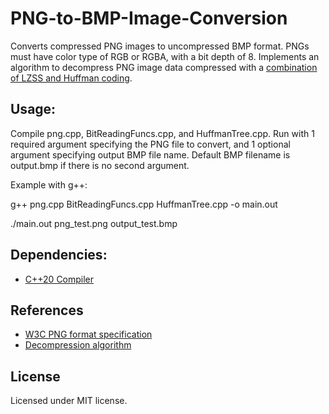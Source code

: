 # PNG-to-BMP-Image-Conversion
Converts compressed PNG images to uncompressed BMP format. PNGs must have color type of RGB or RGBA, with a bit depth of 8. Implements an algorithm to decompress PNG image data compressed with a [combination of LZSS and Huffman coding](https://en.wikipedia.org/wiki/Deflate). 

## Usage:
Compile png.cpp, BitReadingFuncs.cpp, and HuffmanTree.cpp. Run with 1 required argument specifying the PNG file to convert, and 1 optional argument specifying output BMP file name. Default BMP filename is output.bmp if there is no second argument.

Example with g++:

g++ png.cpp BitReadingFuncs.cpp HuffmanTree.cpp -o main.out

./main.out png_test.png output_test.bmp

## Dependencies: 
* [C++20 Compiler](https://en.cppreference.com/w/cpp/20)

## References
*  [W3C PNG format specification](https://www.w3.org/TR/PNG/)
* [Decompression algorithm](https://pyokagan.name/blog/2019-10-18-zlibinflate/)

## License
Licensed under MIT license.

